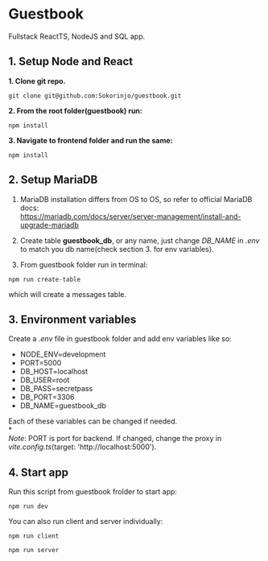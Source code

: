 # Guestbook
Fullstack ReactTS, NodeJS and SQL app.

## 1. Setup Node and React
**1. Clone git repo.**
```
git clone git@github.com:Sokorinjo/guestbook.git
```

**2. From the root folder(guestbook) run:**
```
npm install
```

**3. Navigate to frontend folder and run the same:**
```
npm install
```

## 2. Setup MariaDB
1. MariaDB installation differs from OS to OS, so refer to official MariaDB docs: <br> https://mariadb.com/docs/server/server-management/install-and-upgrade-mariadb

2. Create table **guestbook_db**, or any name, just change *DB_NAME* in *.env* to match you db name(check section 3. for env variables).

2. From guestbook folder run in terminal:
```
npm run create-table
```
which will create a messages table.
## 3. Environment variables
Create a *.env* file in guestbook folder and add env variables like so:
* NODE_ENV=development
* PORT=5000
* DB_HOST=localhost
* DB_USER=root
* DB_PASS=secretpass
* DB_PORT=3306
* DB_NAME=guestbook_db

Each of these variables can be changed if needed. <br>
*
<br>*Note*: PORT is port for backend. If changed, change the proxy in *vite.config.ts*(target: 'http://localhost:5000').

## 4. Start app
Run this script from guestbook frolder to start app:
```
npm run dev
```
You can also run client and server individually:
```
npm run client

npm run server
```






